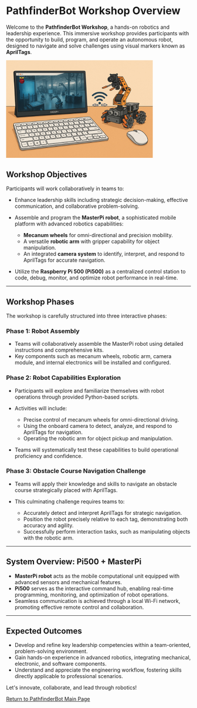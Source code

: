 # PathfinderBot Workshop Overview

Welcome to the **PathfinderBot Workshop**, a hands-on robotics and leadership experience. This immersive workshop provides participants with the opportunity to build, program, and operate an autonomous robot, designed to navigate and solve challenges using visual markers known as **AprilTags**.

<img src="/zzimages/PathfinerBotWorkshop.jpg" width="400" > 

## Workshop Objectives

Participants will work collaboratively in teams to:

* Enhance leadership skills including strategic decision-making, effective communication, and collaborative problem-solving.
* Assemble and program the **MasterPi robot**, a sophisticated mobile platform with advanced robotics capabilities:

  * **Mecanum wheels** for omni-directional and precision mobility.
  * A versatile **robotic arm** with gripper capability for object manipulation.
  * An integrated **camera system** to identify, interpret, and respond to AprilTags for accurate navigation.
* Utilize the **Raspberry Pi 500 (Pi500)** as a centralized control station to code, debug, monitor, and optimize robot performance in real-time.

---

## Workshop Phases

The workshop is carefully structured into three interactive phases:

### Phase 1: Robot Assembly

* Teams will collaboratively assemble the MasterPi robot using detailed instructions and comprehensive kits.
* Key components such as mecanum wheels, robotic arm, camera module, and internal electronics will be installed and configured.

### Phase 2: Robot Capabilities Exploration

* Participants will explore and familiarize themselves with robot operations through provided Python-based scripts.
* Activities will include:

  * Precise control of mecanum wheels for omni-directional driving.
  * Using the onboard camera to detect, analyze, and respond to AprilTags for navigation.
  * Operating the robotic arm for object pickup and manipulation.

* Teams will systematically test these capabilities to build operational proficiency and confidence.

### Phase 3: Obstacle Course Navigation Challenge

* Teams will apply their knowledge and skills to navigate an obstacle course strategically placed with AprilTags.
* This culminating challenge requires teams to:

  * Accurately detect and interpret AprilTags for strategic navigation.
  * Position the robot precisely relative to each tag, demonstrating both accuracy and agility.
  * Successfully perform interaction tasks, such as manipulating objects with the robotic arm.

---

## System Overview: Pi500 + MasterPi

* **MasterPi robot** acts as the mobile computational unit equipped with advanced sensors and mechanical features.
* **Pi500** serves as the interactive command hub, enabling real-time programming, monitoring, and optimization of robot operations.
* Seamless communication is achieved through a local Wi-Fi network, promoting effective remote control and collaboration.

---

## Expected Outcomes

* Develop and refine key leadership competencies within a team-oriented, problem-solving environment.
* Gain hands-on experience in advanced robotics, integrating mechanical, electronic, and software components.
* Understand and appreciate the engineering workflow, fostering skills directly applicable to professional scenarios.

Let's innovate, collaborate, and lead through robotics!

[Return to PathfinderBot Main Page](README.md)

